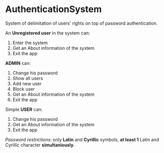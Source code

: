 # AuthenticationSystem
System of delimitation of users' rights on top of password authentication.

An **Unregistered user** in the system can:
1. Enter the system
2. Get an About information of the system
3. Exit the app

**ADMIN** can:
1. Change his password
2. Show all users
3. Add new user
4. Block user
5. Get an About information of the system
6. Exit the app

Simple **USER** can:
1. Change his password
2. Get an About information of the system
3. Exit the app

*Password restrictions*: only **Latin** and **Cyrillic** symbols, **at least 1** Latin and Cyrillic character **simultaniously**.

